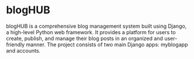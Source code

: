# blogHUB
blogHUB is a comprehensive blog management system built using Django, a high-level Python web framework. It provides a platform for users to create, publish, and manage their blog posts in an organized and user-friendly manner. The project consists of two main Django apps: myblogapp and accounts.
